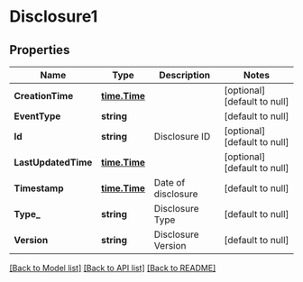 # Disclosure1

## Properties
Name | Type | Description | Notes
------------ | ------------- | ------------- | -------------
**CreationTime** | [**time.Time**](time.Time.md) |  | [optional] [default to null]
**EventType** | **string** |  | [default to null]
**Id** | **string** | Disclosure ID | [optional] [default to null]
**LastUpdatedTime** | [**time.Time**](time.Time.md) |  | [optional] [default to null]
**Timestamp** | [**time.Time**](time.Time.md) | Date of disclosure | [default to null]
**Type_** | **string** | Disclosure Type | [default to null]
**Version** | **string** | Disclosure Version | [default to null]

[[Back to Model list]](../README.md#documentation-for-models) [[Back to API list]](../README.md#documentation-for-api-endpoints) [[Back to README]](../README.md)

